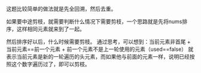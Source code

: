这题比较简单的做法就是先全回溯，然后去重。

如果要中途剪枝，就需要判断什么情况下需要剪枝，一个思路就是先将nums排序，这样相同元素就来到了一起。

然后排序好以后，什么时候需要剪枝。
通过思考，可以想到：当前元素非首尾 + 当前元素==前一个元素 + 前一个元素不是上一轮使用的元素（used==false）
就表示当前元素是新的一轮遍历的头元素，而如果他与前面的元素一样，说明已经按照这个数字遍历过了，即可以剪枝。
